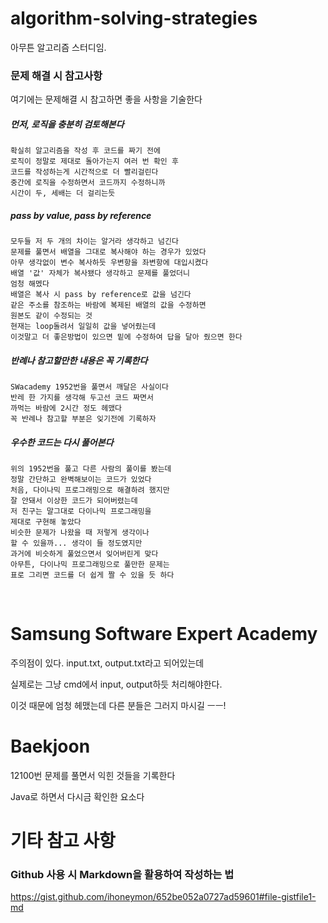 # algorithm-solving-strategies

아무튼 알고리즘 스터디임. 

### 문제 해결 시 참고사항

여기에는 문제해결 시 참고하면 좋을 사항을 기술한다

##### 먼저, 로직을 충분히 검토해본다

	확실히 알고리즘을 작성 후 코드를 짜기 전에
	로직이 정말로 제대로 돌아가는지 여러 번 확인 후
	코드를 작성하는게 시간적으로 더 빨리걸린다
	중간에 로직을 수정하면서 코드까지 수정하니까
	시간이 두, 세배는 더 걸리는듯
##### pass by value, pass by reference

    모두들 저 두 개의 차이는 알거라 생각하고 넘긴다
    문제를 풀면서 배열을 그대로 복사해야 하는 경우가 있었다
    아무 생각없이 변수 복사하듯 우변항을 좌변항에 대입시켰다
    배열 '값' 자체가 복사됐다 생각하고 문제를 풀었더니
    엄청 해멨다
    배열은 복사 시 pass by reference로 값을 넘긴다
    같은 주소를 참조하는 바람에 복제된 배열의 값을 수정하면
    원본도 같이 수정되는 것
    현재는 loop돌려서 일일히 값을 넣어줬는데
    이것말고 더 좋은방법이 있으면 밑에 수정하여 답을 달아 줬으면 한다

##### 반례나 참고할만한 내용은 꼭 기록한다
	SWacademy 1952번을 풀면서 깨달은 사실이다
	반레 한 가지를 생각해 두고선 코드 짜면서
	까먹는 바람에 2시간 정도 헤맸다
	꼭 반례나 참고할 부분은 잊기전에 기록하자

##### 우수한 코드는 다시 풀어본다
	위의 1952번을 풀고 다른 사람의 풀이를 봤는데
	정말 간단하고 완벽해보이는 코드가 있었다
	처음, 다이나믹 프로그래밍으로 해결하려 했지만
	잘 안돼서 이상한 코드가 되어버렸는데
	저 친구는 말그대로 다이나믹 프로그래밍을
	제대로 구현해 놓았다
	비슷한 문제가 나왔을 때 저렇게 생각이나
	할 수 있을까... 생각이 들 정도였지만
	과거에 비슷하게 풀었으면서 잊어버린게 맞다
	아무튼, 다이나믹 프로그래밍으로 풀만한 문제는
	표로 그리면 코드를 더 쉽게 짤 수 있을 듯 하다
    
# Samsung Software Expert Academy

주의점이 있다. input.txt, output.txt라고 되어있는데

실제로는 그냥 cmd에서 input, output하듯 처리해야한다.

이것 때문에 엄청 헤맸는데 다른 분들은 그러지 마시길 ㅡㅡ!

# Baekjoon

12100번 문제를 풀면서 익힌 것들을 기록한다

Java로 하면서 다시금 확인한 요소다

# 기타 참고 사항

### Github 사용 시 Markdown을 활용하여 작성하는 법

https://gist.github.com/ihoneymon/652be052a0727ad59601#file-gistfile1-md
